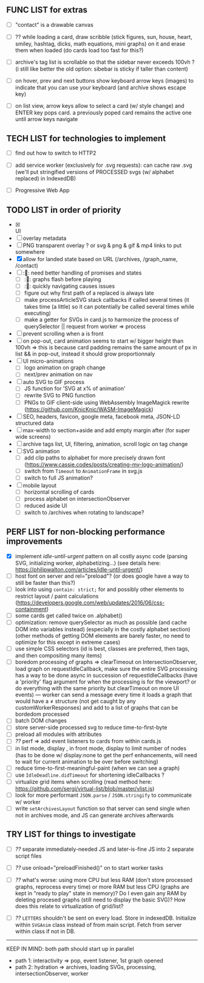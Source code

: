 
## FUNC LIST for extras

- [ ] "contact" is a drawable canvas
- [ ] ?? while loading a card, draw scribble (stick figures, sun, house, heart, smiley, hashtag, dicks, math equations, mini graphs) on it and erase them when loaded (do cards load too fast for this?)
- [ ] archive's tag list is scrollable so that the sidebar never exceeds 100vh ? (i still like better the old option: sibebar is sticky if taller than content)
- [ ] on hover, prev and next buttons show keyboard arrow keys (images) to indicate that you can use your keyboard (and archive shows escape key)
- [ ] on list view, arrow keys allow to select a card (w/ style change) and ENTER key pops card. a previously poped card remains the active one until arrow keys navigate


## TECH LIST for technologies to implement

- [ ] find out how to switch to HTTP2
- [ ] add service worker (exclusively for .svg requests): can cache raw .svg (we'll put stringified versions of PROCESSED svgs (w/ alphabet replaced) in IndexedDB)
- [ ] Progressive Web App


## TODO LIST in order of priority

- [x] <aside> UI
- [ ] overlay metadata
- [ ] PNG transparent overlay ? or svg & png & gif & mp4 links to put somewhere
- [x] allow for landed state based on URL (/archives, /graph_name, /contact)
- [ ] ::bug:: need better handling of promises and states
    - [ ] ::bug:: graphs flash before playing
    - [ ] ::bug:: quickly navigating causes issues
    - [ ] figure out why first path of a replaced <span> is always late
    - [ ] make processArticleSVG stack callbacks if called several times (it takes time (a little) so it can potentially be called several times while executing)
    - [ ] make a getter for SVGs in card.js to harmonize the process of querySelector || request from worker => process
- [ ] prevent scrolling when a <card> is front
- [ ] on pop-out, card animation seems to start w/ bigger height than 100vh => this is because card padding remains the same amount of px in list && in pop-out, instead it should grow proportionnaly
- [ ] UI micro-animations
    - [ ] logo animation on graph change
    - [ ] next/prev animation on nav
- [ ] auto SVG to GIF process
    - [ ] JS function for 'SVG at x% of animation'
    - [ ] rewrite SVG to PNG function
    - [ ] PNGs to GIF client-side using WebAssembly ImageMagick rewrite (https://github.com/KnicKnic/WASM-ImageMagick)
- [ ] SEO, headers, favicon, google meta, facebook meta, JSON-LD structured data
- [ ] max-width to section+aside and add empty margin after (for super wide screens)
- [ ] archive tags list, UI, filtering, animation, scroll logic on tag change
- [ ] SVG animation
    - [ ] add clip paths to alphabet for more precisely drawn font (https://www.cassie.codes/posts/creating-my-logo-animation/)
    - [ ] switch from `Timeout` to `AnimationFrame` in svg.js
    - [ ] switch to full JS animation? 
- [ ] mobile layout
    - [ ] horizontal scrolling of cards
    - [ ] process alphabet on intersectionObserver
    - [ ] reduced aside UI
    - [ ] switch to /archives when rotating to landscape?

## PERF LIST for non-blocking performance improvements

- [x] implement *idle-until-urgent* pattern on all costly async code (parsing SVG, initializing worker, alphabetizing...) (see details here: https://philipwalton.com/articles/idle-until-urgent/)
- [ ] host font on server and rel="preload"? (or does google have a way to still be faster than this?)
- [ ] look into using `contain: strict;` for <card> and possibly other elements to restrict layout / paint calculations (https://developers.google.com/web/updates/2016/06/css-containment)
- [ ] some cards get called twice on .alphabet()
- [ ] optimization: remove querySelector as much as possible (and cache DOM into variables instead) (especially in the costly alphabet section) (other methods of getting DOM elements are barely faster, no need to optimize for this except in extreme cases)
- [ ] use simple CSS selectors (id is best, classes are preferred, then tags, and then compositing many items)
- [ ] boredom processing of graphs => clearTimeout on IntersectionObserver, load graph on requestIdleCallback, make sure the entire SVG processing has a way to be done async in succession of requestIdleCallbacks (have a 'priority' flag argument for when the processing is for the viewport? or do everything with the same priority but clearTimeout on more UI events) — worker can send a message every time it loads a graph that would have a ≠ structure (not get caught by any customWorkerResponses) and add to a list of graphs that can be bordedom processed
- [ ] batch DOM changes
- [ ] store server-side processed svg to reduce time-to-first-byte
- [ ] preload all modules with <link> attributes
- [ ] *??* perf => add event listeners to cards from within cards.js
- [ ] in list mode, display <text>, in front mode, display <path data-type="writing"> to limit number of nodes (has to be done w/ display:none to get the perf enhancements, will need to wait for current animation to be over before switching)
- [ ] reduce time-to-first-meaningful-paint (when we can see a graph)
- [ ] use `IdleDeadline.didTimeout` for shortening idleCallbacks ? 
- [ ] virtualize grid items when scrolling (read method here: https://github.com/sergi/virtual-list/blob/master/vlist.js)
- [ ] look for more performant `JSON.parse` / `JSON.stringify` to communicate w/ worker
- [ ] write `setArchivesLayout` function so that server can send single <svg-card> when not in archives mode, and JS can generate archives afterwards

## TRY LIST for things to investigate

- [ ] *??* separate immediately-needed JS and later-is-fine JS into 2 separate script files
- [ ] *??* use onload="preloadFinished()" on <link> to start worker tasks
- [ ] *??* what's worse: using more CPU but less RAM (don't store processed graphs, reprocess every time) or more RAM but less CPU (graphs are kept in "ready to play" state in memory)? Do I even gain any RAM by deleting procesed graphs (still need to display the basic SVG)? How does this relate to virtualization of grid/list? 
- [ ] *??* `LETTERS` shouldn't be sent on every load. Store in indexedDB. Initialize within `SVGAnim` class instead of from main script. Fetch from server within class if not in DB.


----

KEEP IN MIND: both path should start up in parallel 
- path 1: interactivity ⇒ pop, event listener, 1st graph opened
- path 2: hydration ⇒ archives, loading SVGs, processing, intersectionObserver, worker